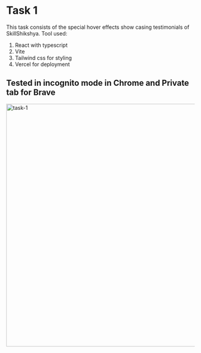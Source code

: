 # Task 1

This task consists of the special hover effects show casing testimonials of SkillShikshya. 
Tool used:
1. React with typescript
2. Vite
3. Tailwind css for styling
4. Vercel for deployment 
## Tested in incognito mode in Chrome and Private tab for Brave

<img width="1366" height="647" alt="task-1" src="https://github.com/user-attachments/assets/5458d71a-7e2e-4782-ac67-b7e106add9d6" />


